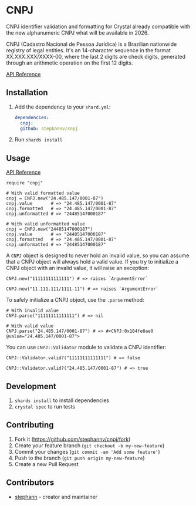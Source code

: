 # CNPJ

CNPJ identifier validation and formatting for Crystal already compatible
with the new alphanumeric CNPJ what will be available in 2026.

CNPJ (Cadastro Nacional de Pessoa Jurídica) is a Brazilian nationwide registry
of legal entities. It's an 14-character sequence in the format
XX.XXX.XXX/XXXX-00, where the last 2 digits are check digits, generated
through an arithmetic operation on the first 12 digits.

[API Reference](https://crystaldoc.info/github/stephannv/cnpj)

## Installation

1. Add the dependency to your `shard.yml`:

   ```yaml
   dependencies:
     cnpj:
     github: stephannv/cnpj
   ```

2. Run `shards install`

## Usage

[API Reference](https://crystaldoc.info/github/stephannv/cnpj)

```crystal
require "cnpj"

# With valid formatted value
cnpj = CNPJ.new("24.485.147/0001-87")
cnpj.value       # => "24.485.147/0001-87"
cnpj.formatted   # => "24.485.147/0001-87"
cnpj.unformatted # => "24485147000187"

# With valid unformatted value
cnpj = CNPJ.new("24485147000187")
cnpj.value       # => "24485147000187"
cnpj.formatted   # => "24.485.147/0001-87"
cnpj.unformatted # => "24485147000187"
```

A `CNPJ` object is designed to never hold an invalid value, so you can assume
that a CNPJ object will always hold a valid value. If you try to initialize a
CNPJ object with an invalid value, it will raise an exception:

```crystal
CNPJ.new("11111111111111") # => raises `ArgumentError`

CNPJ.new("11.111.111/1111-11") # => raises `ArgumentError`
```

To safely initialize a CNPJ object, use the `.parse` method:
```crystal
# With invalid value
CNPJ.parse("11111111111111") # => nil

# With valid value
CNPJ.parse("24.485.147/0001-87") # => #<CNPJ:0x104fe0ae0 @value="24.485.147/0001-87">
```

You can use `CNPJ::Validator` module to validate a CNPJ identifier:
```crystal
CNPJ::Validator.valid?("11111111111111") # => false

CNPJ::Validator.valid?("24.485.147/0001-87") # => true
```

## Development

1. `shards install` to install dependencies
2. `crystal spec` to run tests

## Contributing

1. Fork it (<https://github.com/stephannv/cnpj/fork>)
2. Create your feature branch (`git checkout -b my-new-feature`)
3. Commit your changes (`git commit -am 'Add some feature'`)
4. Push to the branch (`git push origin my-new-feature`)
5. Create a new Pull Request

## Contributors

- [stephann](https://github.com/stephannv) - creator and maintainer

